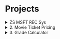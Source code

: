<!-- # Neural-Network-Scratch -->

# Projects

<details>
<summary>ZS MSFT REC Sys</summary>
Classify a person's age group: Child (< 13), Teenager (13-19), Adult (20-59), Senior (60+).
<detail><summary>sjdgj</summary></detail>
</details>

<details>
<summary>2. Movie Ticket Pricing
</summary>
Problem: Movie tickets are priced based on age: $12 for adults (18 and over), $8 for children. Everyone gets a $2 discount on Wednesday.

</details>

<details>
<summary>3. Grade Calculator
</summary>
Problem: Assign a letter grade based on a student's score: A (90-100), B (80-89), C (70-79), D (60-69), F (below 60).

</details>